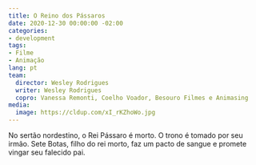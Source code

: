 ```yaml
---
title: O Reino dos Pássaros
date: 2020-12-30 00:00:00 -02:00
categories:
- development
tags:
- Filme
- Animação
lang: pt
team:
  director: Wesley Rodrigues
  writer: Wesley Rodrigues
  copro: Vanessa Remonti, Coelho Voador, Besouro Filmes e Animasing
media:
  image: https://cldup.com/xI_rKZhoWo.jpg
---
```


No sertão nordestino, o Rei Pássaro é morto. O trono é tomado por seu irmão. Sete Botas, filho do rei morto, faz um pacto de sangue e promete vingar seu falecido pai.
